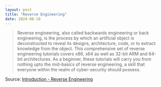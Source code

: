 ```yaml
---
layout: post
title: "Reverse Engineering"
date: 2024-08-18
---
```


> Reverse engineering, also called backwards engineering or back
engineering, is the process by which an artificial object is deconstructed
to reveal its designs, architecture, code, or to extract knowledge from the
object. This comprehensive set of reverse engineering tutorials covers x86,
x64 as well as 32-bit ARM and 64-bit architectures. As a beginner, these
tutorials will carry you from nothing upto the mid-basics of reverse
engineering, a skill that everyone within the realm of cyber-security
should possess.

Source: [Introduction - Reverse Engineering](
https://0xinfection.github.io/reversing/)

